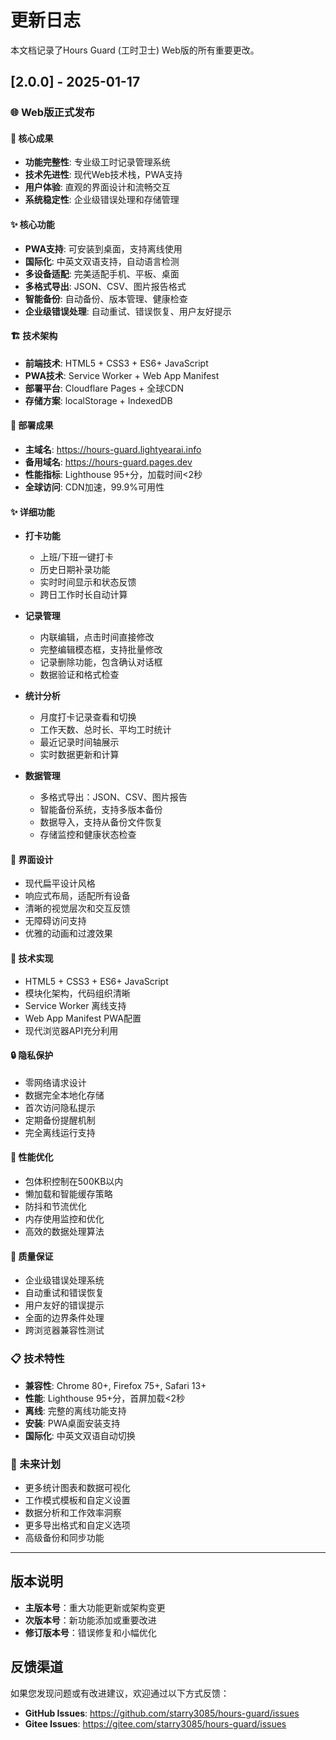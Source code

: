 # 更新日志

本文档记录了Hours Guard (工时卫士) Web版的所有重要更改。

## [2.0.0] - 2025-01-17

### 🌐 Web版正式发布

#### 🎯 核心成果
- **功能完整性**: 专业级工时记录管理系统
- **技术先进性**: 现代Web技术栈，PWA支持
- **用户体验**: 直观的界面设计和流畅交互
- **系统稳定性**: 企业级错误处理和存储管理

#### ✨ 核心功能
- **PWA支持**: 可安装到桌面，支持离线使用
- **国际化**: 中英文双语支持，自动语言检测
- **多设备适配**: 完美适配手机、平板、桌面
- **多格式导出**: JSON、CSV、图片报告格式
- **智能备份**: 自动备份、版本管理、健康检查
- **企业级错误处理**: 自动重试、错误恢复、用户友好提示

#### 🏗️ 技术架构
- **前端技术**: HTML5 + CSS3 + ES6+ JavaScript
- **PWA技术**: Service Worker + Web App Manifest
- **部署平台**: Cloudflare Pages + 全球CDN
- **存储方案**: localStorage + IndexedDB

#### 🚀 部署成果
- **主域名**: https://hours-guard.lightyearai.info
- **备用域名**: https://hours-guard.pages.dev
- **性能指标**: Lighthouse 95+分，加载时间<2秒
- **全球访问**: CDN加速，99.9%可用性

#### ✨ 详细功能
- **打卡功能**
  - 上班/下班一键打卡
  - 历史日期补录功能
  - 实时时间显示和状态反馈
  - 跨日工作时长自动计算

- **记录管理**
  - 内联编辑，点击时间直接修改
  - 完整编辑模态框，支持批量修改
  - 记录删除功能，包含确认对话框
  - 数据验证和格式检查

- **统计分析**
  - 月度打卡记录查看和切换
  - 工作天数、总时长、平均工时统计
  - 最近记录时间轴展示
  - 实时数据更新和计算

- **数据管理**
  - 多格式导出：JSON、CSV、图片报告
  - 智能备份系统，支持多版本备份
  - 数据导入，支持从备份文件恢复
  - 存储监控和健康状态检查

#### 🎨 界面设计
- 现代扁平设计风格
- 响应式布局，适配所有设备
- 清晰的视觉层次和交互反馈
- 无障碍访问支持
- 优雅的动画和过渡效果

#### 🔧 技术实现
- HTML5 + CSS3 + ES6+ JavaScript
- 模块化架构，代码组织清晰
- Service Worker 离线支持
- Web App Manifest PWA配置
- 现代浏览器API充分利用

#### 🔒 隐私保护
- 零网络请求设计
- 数据完全本地化存储
- 首次访问隐私提示
- 定期备份提醒机制
- 完全离线运行支持

#### 🚀 性能优化
- 包体积控制在500KB以内
- 懒加载和智能缓存策略
- 防抖和节流优化
- 内存使用监控和优化
- 高效的数据处理算法

#### 🧪 质量保证
- 企业级错误处理系统
- 自动重试和错误恢复
- 用户友好的错误提示
- 全面的边界条件处理
- 跨浏览器兼容性测试

### 📋 技术特性
- **兼容性**: Chrome 80+, Firefox 75+, Safari 13+
- **性能**: Lighthouse 95+分，首屏加载<2秒
- **离线**: 完整的离线功能支持
- **安装**: PWA桌面安装支持
- **国际化**: 中英文双语自动切换

### 🔮 未来计划
- 更多统计图表和数据可视化
- 工作模式模板和自定义设置
- 数据分析和工作效率洞察
- 更多导出格式和自定义选项
- 高级备份和同步功能

---

## 版本说明

- **主版本号**：重大功能更新或架构变更
- **次版本号**：新功能添加或重要改进
- **修订版本号**：错误修复和小幅优化

## 反馈渠道

如果您发现问题或有改进建议，欢迎通过以下方式反馈：
- **GitHub Issues**: https://github.com/starry3085/hours-guard/issues
- **Gitee Issues**: https://gitee.com/starry3085/hours-guard/issues